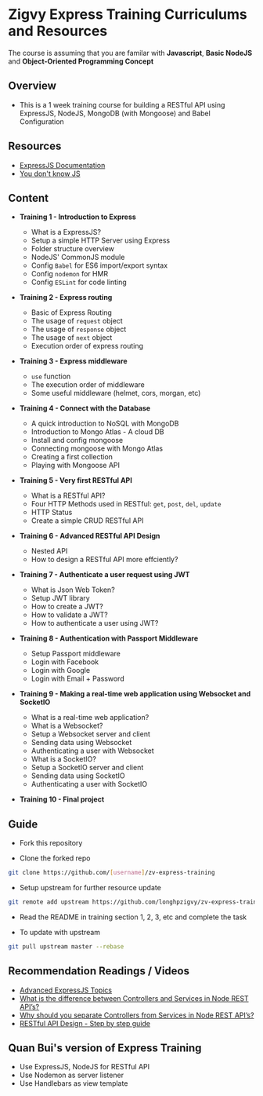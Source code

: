 # Zigvy Express Training Curriculums and Resources
The course is assuming that you are familar with **Javascript**, **Basic NodeJS** and **Object-Oriented Programming Concept**

## Overview
- This is a 1 week training course for building a RESTful API using ExpressJS, NodeJS, MongoDB (with Mongoose) and Babel Configuration

## Resources
- [ExpressJS Documentation](https://expressjs.com/en/starter/installing.html)
- [You don't know JS](https://github.com/getify/You-Dont-Know-JS)

## Content
- **Training 1 - Introduction to Express**
  - What is a ExpressJS?
  - Setup a simple HTTP Server using Express
  - Folder structure overview
  - NodeJS' CommonJS module
  - Config `Babel` for ES6 import/export syntax
  - Config `nodemon` for HMR
  - Config `ESLint` for code linting

- **Training 2 - Express routing**
  - Basic of Express Routing
  - The usage of `request` object
  - The usage of `response` object
  - The usage of `next` object
  - Execution order of express routing

- **Training 3 - Express middleware**
  - `use` function
  - The execution order of middleware
  - Some useful middleware (helmet, cors, morgan, etc)

- **Training 4 - Connect with the Database**
  - A quick introduction to NoSQL with MongoDB
  - Introduction to Mongo Atlas - A cloud DB
  - Install and config mongoose
  - Connecting mongoose with Mongo Atlas
  - Creating a first collection
  - Playing with Mongoose API

- **Training 5 - Very first RESTful API**
  - What is a RESTful API?
  - Four HTTP Methods used in RESTful: `get`, `post`, `del`, `update`
  - HTTP Status
  - Create a simple CRUD RESTful API

- **Training 6 - Advanced RESTful API Design**
  - Nested API
  - How to design a RESTful API more effciently?

- **Training 7 - Authenticate a user request using JWT**
  - What is Json Web Token?
  - Setup JWT library
  - How to create a JWT?
  - How to validate a JWT?
  - How to authenticate a user using JWT?

- **Training 8 - Authentication with Passport Middleware**
  - Setup Passport middleware
  - Login with Facebook
  - Login with Google
  - Login with Email + Password

- **Training 9 - Making a real-time web application using Websocket and SocketIO**
  - What is a real-time web application?
  - What is a Websocket?
  - Setup a Websocket server and client
  - Sending data using Websocket
  - Authenticating a user with Websocket
  - What is a SocketIO?
  - Setup a SocketIO server and client
  - Sending data using SocketIO
  - Authenticating a user with SocketIO

- **Training 10 - Final project**


## Guide
- Fork this repository

- Clone the forked repo

```bash
git clone https://github.com/[username]/zv-express-training
```

- Setup upstream for further resource update

```bash
git remote add upstream https://github.com/longhpzigvy/zv-express-training
```

- Read the README in training section 1, 2, 3, etc and complete the task

- To update with upstream

```bash
git pull upstream master --rebase
```

## Recommendation Readings / Videos
- [Advanced ExpressJS Topics](https://expressjs.com/en/advanced/developing-template-engines.html)
- [What is the difference between Controllers and Services in Node REST API’s?](https://www.coreycleary.me/what-is-the-difference-between-controllers-and-services-in-node-rest-apis/)
- [Why should you separate Controllers from Services in Node REST API’s?](https://www.coreycleary.me/why-should-you-separate-controllers-from-services-in-node-rest-apis/)
- [RESTful API Design - Step by step guide](https://hackernoon.com/restful-api-design-step-by-step-guide-2f2c9f9fcdbf)

## Quan Bui's version of Express Training
  - Use ExpressJS, NodeJS for RESTful API 
  - Use Nodemon as server listener 
  - Use Handlebars as view template
